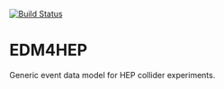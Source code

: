 
[![Build Status](https://travis-ci.com/HSF/EDM4HEP.svg?branch=master)](https://travis-ci.com/HSF/EDM4HEP)

# EDM4HEP


Generic event data model for HEP collider experiments.
